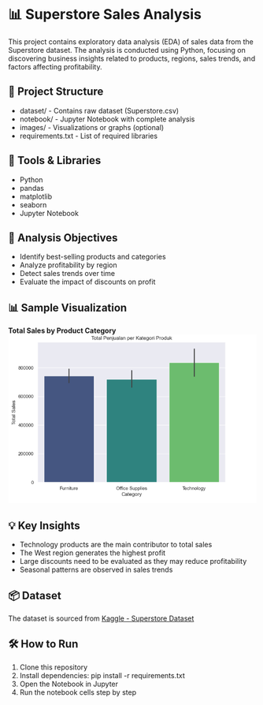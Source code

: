# 📊 Superstore Sales Analysis

This project contains exploratory data analysis (EDA) of sales data from the Superstore dataset. The analysis is conducted using Python, focusing on discovering business insights related to products, regions, sales trends, and factors affecting profitability.

## 📁 Project Structure

- dataset/ - Contains raw dataset (Superstore.csv)
- notebook/ - Jupyter Notebook with complete analysis
- images/ - Visualizations or graphs (optional)
- requirements.txt - List of required libraries


## 🧰 Tools & Libraries

- Python  
- pandas  
- matplotlib  
- seaborn  
- Jupyter Notebook  

## 🎯 Analysis Objectives

- Identify best-selling products and categories  
- Analyze profitability by region  
- Detect sales trends over time  
- Evaluate the impact of discounts on profit  

## 📊 Sample Visualization

**Total Sales by Product Category**  
![Sales by Category](images/sales_by_category.png)  

## 💡 Key Insights

- Technology products are the main contributor to total sales  
- The West region generates the highest profit  
- Large discounts need to be evaluated as they may reduce profitability  
- Seasonal patterns are observed in sales trends  

## 📦 Dataset

The dataset is sourced from [Kaggle - Superstore Dataset](https://www.kaggle.com/datasets)  

## 🛠️ How to Run

1. Clone this repository  
2. Install dependencies:  pip install -r requirements.txt
3. Open the Notebook in Jupyter  
4. Run the notebook cells step by step  

